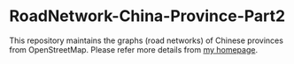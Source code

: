 # RoadNetwork-China-Province-Part2

This repository maintains the graphs (road networks) of Chinese provinces from OpenStreetMap.
Please refer more details from [my homepage](https://yzengal.github.io/datasets/).